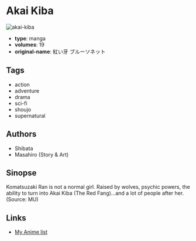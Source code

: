 # Akai Kiba

![akai-kiba](https://cdn.myanimelist.net/images/manga/1/17903.jpg)

-   **type**: manga
-   **volumes**: 19
-   **original-name**: 紅い牙 ブルーソネット

## Tags

-   action
-   adventure
-   drama
-   sci-fi
-   shoujo
-   supernatural

## Authors

-   Shibata
-   Masahiro (Story & Art)

## Sinopse

Komatsuzaki Ran is not a normal girl. Raised by wolves, psychic powers, the ability to turn into Akai Kiba (The Red Fang)...and a lot of people after her.
(Source: MU)

## Links

-   [My Anime list](https://myanimelist.net/manga/8740/Akai_Kiba)
